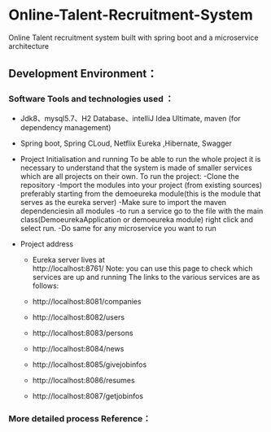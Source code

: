 # Online-Talent-Recruitment-System
Online Talent recruitment system built with spring boot and a microservice architecture


## Development Environment：
### Software Tools and technologies used ：
* Jdk8、mysql5.7、H2 Database、intelliJ Idea Ultimate, maven (for dependency management)
* Spring boot, Spring CLoud, Netflix Eureka ,Hibernate, Swagger

* Project Initialisation and running 
    To be able to run the whole project it is necessary to understand that the
    system is made of smaller services which are all projects on their own.
    To run the project:
    -Clone the repository
    -Import the modules into your project (from existing sources) preferably starting from the demoeureka module(this is the module that serves as the eureka server)
    -Make sure to import the maven dependenciesin all modules
    -to run a service go to the file with the main class(DemoeurekaApplication or demoeureka module) right click and select run.
    -Do same for any microservice you want to run 






* Project address
    * Eureka server lives at  
    	http://localhost:8761/
    	Note: you can use this page to check which services are up and running
    The links to the various services are as follows:
    * http://localhost:8081/companies
    
    * http://localhost:8082/users
    
    * http://localhost:8083/persons
    
    * http://localhost:8084/news
    
    * http://localhost:8085/givejobinfos
    
    * http://localhost:8086/resumes
    
    * http://localhost:8087/getjobinfos
    
    


### More detailed process Reference：
